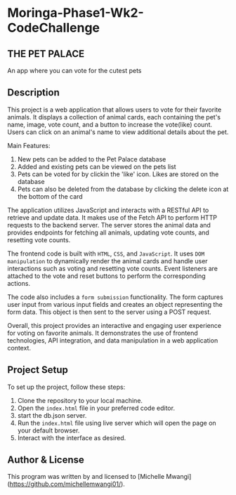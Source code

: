 # Moringa-Phase1-Wk2-CodeChallenge
## THE PET PALACE
An app where you can vote for the cutest pets

## Description

This project is a web application that allows users to vote for their favorite animals. It displays a collection of animal cards, each containing the pet's name, image, vote count, and a button to increase the vote(like) count. Users can click on an animal's name to view additional details about the pet.

Main Features:
1. New pets can be added to the Pet Palace database
2. Added and existing pets can be viewed on the pets list 
3. Pets can be voted for by clickin the 'like' icon. Likes are stored on the database
4. Pets can also be deleted from the database by clicking the delete icon at the bottom of the card


The application utilizes JavaScript and interacts with a RESTful API to retrieve and update data. It makes use of the Fetch API to perform HTTP requests to the backend server. The server stores the animal data and provides endpoints for fetching all animals, updating vote counts, and resetting vote counts.

The frontend code is built with `HTML`, `CSS`, and `JavaScript`. It uses `DOM manipulation` to dynamically render the animal cards and handle user interactions such as voting and resetting vote counts. Event listeners are attached to the vote and reset buttons to perform the corresponding actions.

The code also includes a `form submission` functionality. The form captures user input from various input fields and creates an object representing the form data. This object is then sent to the server using a POST request.

Overall, this project provides an interactive and engaging user experience for voting on favorite animals. It demonstrates the use of frontend technologies, API integration, and data manipulation in a web application context.

## Project Setup
To set up the project, follow these steps:
1. Clone the repository to your local machine.
2. Open the `index.html` file  in your preferred code editor.
3. start the db.json server.
4. Run the `index.html` file using live server which will open the page on your default browser.
5. Interact with the interface as desired.


## Author & License
This program was written by and licensed to [Michelle Mwangi] (https://github.com/michellemwangi01/).


